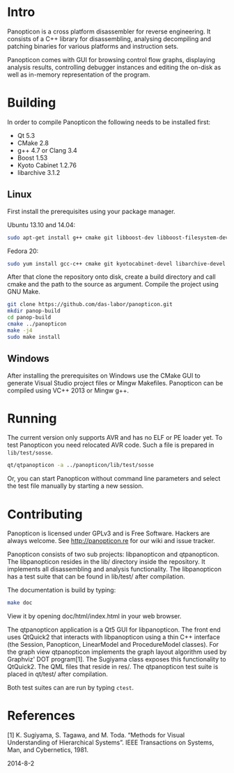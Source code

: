 Intro
=====

Panopticon is a cross platform disassembler for reverse engineering.
It consists of a C++ library for disassembling, analysing decompiling
and patching binaries for various platforms and instruction sets.

Panopticon comes with GUI for browsing control flow graphs, displaying
analysis results, controlling debugger instances and editing the on-disk
as well as in-memory representation of the program.

Building
========

In order to compile Panopticon the following needs to be installed first:

- Qt 5.3
- CMake 2.8
- g++ 4.7 or Clang 3.4
- Boost 1.53
- Kyoto Cabinet 1.2.76
- libarchive 3.1.2

Linux
-----

First install the prerequisites using your package manager.

Ubuntu 13.10 and 14.04:
```bash
sudo apt-get install g++ cmake git libboost-dev libboost-filesystem-dev libboost-graph-dev libkyotocabinet-dev libarchive-dev qt5-default qtdeclarative5-dev libqt5qml-quickcontrols qtdeclarative5-folderlistmodel-plugin qtdeclarative5-settings-plugin
```

Fedora 20:
```bash
sudo yum install gcc-c++ cmake git kyotocabinet-devel libarchive-devel qt5-qtdeclarative-devel qt5-qtquickcontrols boost-filesystem boost-graph boost-static
```

After that clone the repository onto disk, create a build directory and
call cmake and the path to the source as argument. Compile the project
using GNU Make.

```bash
git clone https://github.com/das-labor/panopticon.git
mkdir panop-build
cd panop-build
cmake ../panopticon
make -j4
sudo make install
```

Windows
-------

After installing the prerequisites on Windows use the CMake GUI to
generate Visual Studio project files or Mingw Makefiles. Panopticon
can be compiled using VC++ 2013 or Mingw g++.

Running
=======

The current version only supports AVR and has no ELF or PE loader yet.
To test Panopticon you need relocated AVR code. Such a file is prepared in
``lib/test/sosse``.

```bash
qt/qtpanopticon -a ../panopticon/lib/test/sosse
```

Or, you can start Panopticon without command line parameters and
select the test file manually by starting a new session.

Contributing
============

Panopticon is licensed under GPLv3 and is Free Software. Hackers are
always welcome. See http://panopticon.re for our wiki and issue tracker.

Panopticon consists of two sub projects: libpanopticon and qtpanopticon.
The libpanopticon resides in the lib/ directory inside the repository. It
implements all disassembling and analysis functionality.
The libpanopticon has a test suite that can be found in lib/test/ after
compilation.

The documentation is build by typing:

```bash
make doc
```

View it by opening doc/html/index.html in your web browser.

The qtpanopticon application is a Qt5 GUI for libpanopticon. The front
end uses QtQuick2 that interacts with libpanopticon using a thin C++
interface (the Session, Panopticon, LinearModel and ProcedureModel classes).
For the graph view qtpanopticon implements the graph layout algorithm used
by Graphviz' DOT program[1]. The Sugiyama class exposes this functionality
to QtQuick2. The QML files that reside in res/.
The qtpanopticon test suite is placed in qt/test/ after compilation.

Both test suites can are run by typing ``ctest``.

References
==========

[1] K. Sugiyama, S. Tagawa, and M. Toda.
    “Methods for Visual Understanding of Hierarchical Systems”.
    IEEE Transactions on Systems, Man, and Cybernetics, 1981.

2014-8-2

